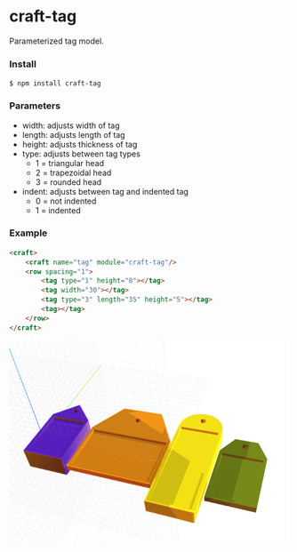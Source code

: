 # craft-tag

Parameterized tag model.

### Install
	$ npm install craft-tag

### Parameters
- width: adjusts width of tag
- length: adjusts length of tag
- height: adjusts thickness of tag
- type: adjusts between tag types
	- 1 = triangular head
	- 2 = trapezoidal head
	- 3 = rounded head
- indent: adjusts between tag and indented tag
	- 0 = not indented
	- 1 = indented

### Example
```html
<craft>
	<craft name="tag" module="craft-tag"/>
	<row spacing="1">
		<tag type="1" height="8"></tag>
		<tag width="30"></tag>
		<tag type="3" length="35" height="5"></tag>
		<tag></tag>
	</row>
</craft>
```

![example](example.png)
